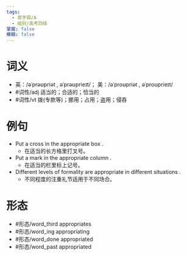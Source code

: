 ```yaml
---
tags:
  - 首字母/A
  - 级别/高考四级
掌握: false
模糊: false
---
```

# 词义
- 英：/əˈprəʊpriət , əˈprəʊprieɪt/； 美：/əˈproʊpriət , əˈproʊprieɪt/
- #词性/adj  适当的；合适的；恰当的
- #词性/vt  拨(专款等)；挪用；占用；盗用；侵吞
# 例句
- Put a cross in the appropriate box .
	- 在适当的长方格里打叉号。
- Put a mark in the appropriate column .
	- 在适当的栏里标上记号。
- Different levels of formality are appropriate in different situations .
	- 不同程度的注重礼节适用于不同场合。
# 形态
- #形态/word_third appropriates
- #形态/word_ing appropriating
- #形态/word_done appropriated
- #形态/word_past appropriated
